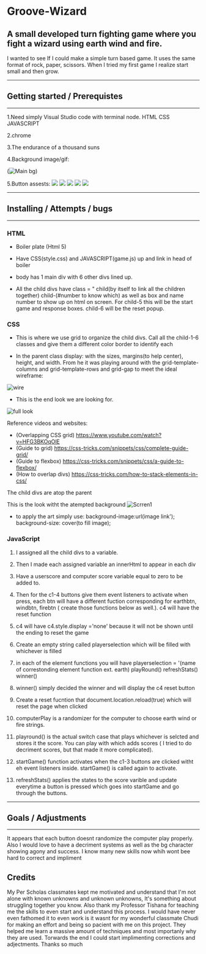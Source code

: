 # Groove-Wizard
A small developed turn fighting game where you fight a wizard using earth wind and fire.
----------
I wanted to see If I could make a simple turn based game. It uses the same format of rock, paper, scissors. When I tried my first game I realize start small and then grow.

----------

## Getting started / Prerequistes
----------

1.Need simply  Visual Studio code with terminal node. HTML CSS JAVASCRIPT

2.chrome

3.The endurance of a thousand suns

4.Background image/gif: 

(![Main bg](flat1.jpg))

5.Button assests: 
![](bottombar.png)
![](bte.png)
![](btf.png)
![](btw.png)
![](score.png)

----------

## Installing / Attempts / bugs
------
### HTML
- Boiler plate (Html 5)

- Have CSS(style.css) and JAVASCRIPT(game.js) up and link in head of boiler

- body has 1 main div with 6 other divs lined up.

- All the child divs have class = " child(by itself to link all the children together) child-(#number to know which) as well as box and name number to show up on html on screen. For child-5 this will be the start game and response boxes. child-6 will be the reset popup.



### CSS

- This is where we use grid to organize the child divs. Call all the child-1-6 classes and give them a different color border to identify each

- In the parent class display: with the sizes, margins(to help center), height, and width. From he it was playing around with the grid-template-columns and grid-template-rows and grid-gap to meet the ideal wireframe:

![wire](wireframe.jpg)

- This is the end look we are looking for.

![full look](ref1.jpg)

Reference videos and websites: 

- (Overlapping CSS grid)  https://www.youtube.com/watch?v=HFG3BKOqOlE
- (Guide to grid) https://css-tricks.com/snippets/css/complete-guide-grid/
- (Guide to flexbox) https://css-tricks.com/snippets/css/a-guide-to-flexbox/
- (How to overlap divs) https://css-tricks.com/how-to-stack-elements-in-css/

The child divs are atop the parent

This is the look witht the atempted background
![Scrren1](ref2.png)

- to apply the art simply use:   background-image:url(image link');
   background-size: cover(to fill image);


### JavaScript

1. I assigned all the child divs to a variable.

2. Then I made each assigned variable an innerHtml to appear in each div

3. Have a userscore and computer score variable equal to zero to be added to.

4. Then for the c1-4 buttons give them event listeners to activate when press, each btn will have a different fuction corresponding for earthbtn, windbtn, firebtn ( create those functions below as well.). c4 will have the reset function

5. c4 will have c4.style.display ='none' because it will not be shown until the ending to reset the game

6. Create an empty string called playerselection which will be filled with whichever is filled

7. in each of the element functions you will have playerselection = '(name of correstonding element function ext. earth) playRound() refreshStats() winner()

8. winner() simply decided the winner and will display the c4 reset button

9. Create a reset fucntion that   document.location.reload(true) which will reset the page when clicked

10. computerPlay is a randomizer for the computer to choose earth wind or fire strings.

11. playround() is the actual switch case that plays whichever is selcted and stores it the score. You can play with which adds scores ( I tried to do decriment scores, but that made it more complicated).

12. startGame() function activates when the c1-3 buttons are clicked witht eh event listeners inside. startGame() is called again to activate.

13. refreshStats() applies the states to the score varible and update everytime a button is pressed which goes into startGame and go through the buttons.



---------
## Goals / Adjustments
---------
It appears that each button doesnt randomize the computer play properly. Also I would love to have a decriment systems as well as the bg character showing agony and success. I know many new skills now whih wont bee hard to correct and impliment


## Credits

My Per Scholas classmates kept me motivated and understand that I'm not alone with known unknowns and unknown unknowns, It's something about struggling together you know. Also thank my Professor Tishana for teaching me the skills to even start and understand this process.
I would have never even fathomed it to even work is it wasnt for my wonderful classmate Chudi for making an effort and being so pacient with me on this project. They helped me learn a massive amount of techniques and most importanly why they are used. Torwards the end I could start implimenting corrections and adjectments. Thanks so much

